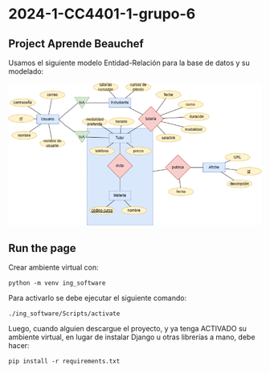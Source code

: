 # 2024-1-CC4401-1-grupo-6

## Project Aprende Beauchef

Usamos el siguiente modelo Entidad-Relación para la base de datos y su modelado:

![Modelo Entidad-Relacion](/readme_assets/modeloEntidadRelacion.png  "Modelo Entidad Relacion")

## Run the page

Crear ambiente virtual con:
```
python -m venv ing_software
```

Para activarlo se debe ejecutar el siguiente comando:

```
./ing_software/Scripts/activate
```

Luego, cuando alguien descargue el proyecto, y ya tenga ACTIVADO su ambiente virtual, en lugar de instalar Django u otras librerías a mano, debe hacer:

```
pip install -r requirements.txt
```
